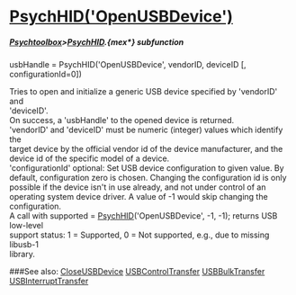 # [PsychHID('OpenUSBDevice')](PsychHID-OpenUSBDevice) 
##### [Psychtoolbox](Psychtoolbox)>[PsychHID](PsychHID).{mex*} subfunction

usbHandle = PsychHID('OpenUSBDevice', vendorID, deviceID [, configurationId=0])

Tries to open and initialize a generic USB device specified by 'vendorID' and  
'deviceID'.  
On success, a 'usbHandle' to the opened device is returned.  
'vendorID' and 'deviceID' must be numeric (integer) values which identify the  
target device by the official vendor id of the device manufacturer, and the  
device id of the specific model of a device.  
'configurationId' optional: Set USB device configuration to given value. By  
default, configuration zero is chosen. Changing the configuration id is only  
possible if the device isn't in use already, and not under control of an  
operating system device driver. A value of -1 would skip changing the  
configuration.  
A call with supported = [PsychHID](PsychHID)('OpenUSBDevice', -1, -1); returns USB low-level  
support status: 1 = Supported, 0 = Not supported, e.g., due to missing libusb-1  
library.  
  


###See also:
[CloseUSBDevice](PsychHID-CloseUSBDevice) [USBControlTransfer](PsychHID-USBControlTransfer) [USBBulkTransfer](PsychHID-USBBulkTransfer) [USBInterruptTransfer](PsychHID-USBInterruptTransfer)
